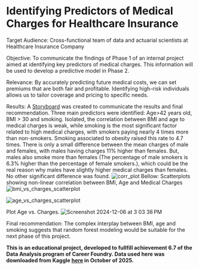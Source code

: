 # Identifying Predictors of Medical Charges for Healthcare Insurance

Target Audience: Cross-functional team of data and actuarial scientists at Healthcare Insurance Company

Objective: To communicate the findings of Phase 1 of an internal project aimed at identifying key predictors of medical charges. This information will be used to develop a predictive model in Phase 2.

Relevance: By accurately predicting future medical costs, we can set premiums that are both fair and profitable. Identifying high-risk individuals allows us to tailor coverage and pricing to specific needs.

Results: A [Storyboard](https://public.tableau.com/app/profile/cecilia.moura/viz/HealthInsuranceAnalysisStoryboard/Story1?publish=yes) was created to communicate the results and final recommendation.
Three main predictors were identified: Age>42 years old, BMI > 30 and smoking. Isolated, the correlation between BMI and age to medical charges is weak, while smoking is the most significant factor related to high medical charges, with smokers paying nearly 4 times more than non-smokers. Smoking associated to obesity raised this rate to 4.7 times. 
There is only a small difference between the mean charges of male and females, with males having charges 11% higher than females. But, males also smoke more than females (The percentage of male smokers is 6.3% higher than the percentage of female smokers.), which could be the real reason why males have slightly higher medical charges than females.  
No other significant difference was found.
![corr_plot](https://github.com/user-attachments/assets/2369305c-1823-493b-9bf6-f02b17cabf6f)
Bellow: Scatterplots showing non-linear correlation between BMI, Age and Medical Charges
![bmi_vs_charges_scatterplot](https://github.com/user-attachments/assets/45b35b7e-2bc5-4592-968d-589baf680490)

![age_vs_charges_scatterplot](https://github.com/user-attachments/assets/62a443eb-15f1-4c48-be03-e5b4ae9bc732)

Plot Age vs. Charges. 
![Screenshot 2024-12-06 at 3 03 38 PM](https://github.com/user-attachments/assets/e2f23e9e-c9e2-4326-83ce-796306bf29fb)


Final recommendation: The complex interplay between BMI, age and smoking suggests that random forest modeling would be suitable for the next phase of this project.


**This is an educational project, developed to fullfill achievement 6.7 of the Data Analysis program of Career Foundry. Data used here was downloaded from Kaggle [here](https://www.kaggle.com/datasets/mirichoi0218/insurance?resource=download) in October of 2025.**
